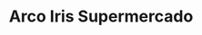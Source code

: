 ---
title: "Arco Iris Supermercado"
url: /ciudad-autonoma-de-buenos-aires/arco-iris-supermercado/
shop: supermercado
---